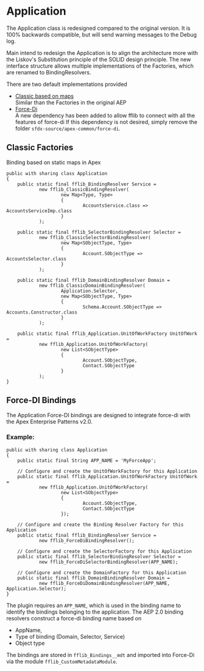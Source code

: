 # Application 

The Application class is redesigned compared to the original version. 
It is 100% backwards compatible, but will send warning messages to the Debug log.

Main intend to redesign the Application is to align the architecture more with the Liskov's Substitution principle 
of the SOLID design principle. 
The new interface structure allows multiple implementations of the Factories, which are renamed to BindingResolvers.

There are two default implementations provided
- [Classic based on maps](#classic-factories) <br/> 
  Similar than the Factories in the original AEP
- [Force-Di](#force-di-bindings) <br/>
  A new dependency has been added to allow fflib to connect with all the features of force-di
  If this dependency is not desired, simply remove the folder `sfdx-source/apex-common/force-di`.
  

## Classic Factories
Binding based on static maps in Apex

```apex
public with sharing class Application
{
    public static final fflib_BindingResolver Service =
            new fflib_ClassicBindingResolver(
                    new Map<Type, Type>
                    {
                            AccountsService.class => AccountsServiceImp.class
                    }
            );

    public static final fflib_SelectorBindingResolver Selector =
            new fflib_ClassicSelectorBindingResolver(
                    new Map<SObjectType, Type>
                    {
                            Account.SObjectType => AccountsSelector.class
                    }
            );

    public static final fflib_DomainBindingResolver Domain =
            new fflib_ClassicDomainBindingResolver(
                    Application.Selector,
                    new Map<SObjectType, Type>
                    {
                            Schema.Account.SObjectType => Accounts.Constructor.class
                    }
            );

    public static final fflib_Application.UnitOfWorkFactory UnitOfWork =
            new fflib_Application.UnitOfWorkFactory(
                    new List<SObjectType>
                    {
                            Account.SObjectType,
                            Contact.SObjectType
                    }
            );
}
```

## Force-DI Bindings

The Application Force-DI bindings are designed to integrate force-di with the Apex Enterprise Patterns v2.0.


### Example:
```apex
public with sharing class Application
{
    public static final String APP_NAME = 'MyForceApp';

    // Configure and create the UnitOfWorkFactory for this Application
    public static final fflib_Application.UnitOfWorkFactory UnitOfWork =
            new fflib_Application.UnitOfWorkFactory(
                    new List<SObjectType>
                    {
                            Account.SObjectType,
                            Contact.SObjectType
                    });

    // Configure and create the Binding Resolver Factory for this Application
    public static final fflib_BindingResolver Service = 
            new fflib_ForceDiBindingResolver();

    // Configure and create the SelectorFactory for this Application
    public static final fflib_SelectorBindingResolver Selector = 
            new fflib_ForceDiSelectorBindingResolver(APP_NAME);

    // Configure and create the DomainFactory for this Application
    public static final fflib_DomainBindingResolver Domain = 
            new fflib_ForceDiDomainBindingResolver(APP_NAME, Application.Selector);
}
```
The plugin requires an `APP_NAME`, which is used in the binding name to identify the bindings belonging to the application.
The AEP 2.0 binding resolvers construct a force-di binding name based on
  - AppName, 
  - Type of binding (Domain, Selector, Service)
  - Object type 

The bindings are stored in `fflib_Bindings__mdt` and imported into Force-Di via the module `fflib_CustomMetadataModule`.

